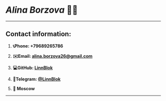 # *Alina Borzova* :woman_student: #
************************
## Contact information: ##

1. **:telephone_receiver:Phone: +79689265786**

2. **:envelope:Email:  alina.borzova26@gmail.com**

3. **:computer:GitHub: [LinnBlok](https://github.com/LinnBlok)**

4. **:iphone:Telegram: [@LinnBlok](https://t.me/LinnBlok)**
5. **:round_pushpin: Moscow**

**********************
